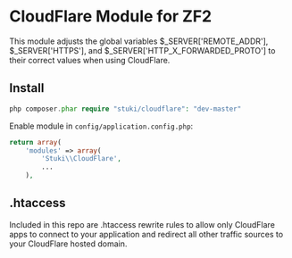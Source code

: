 CloudFlare Module for ZF2
=========================

This module adjusts the global variables $_SERVER['REMOTE_ADDR'], $_SERVER['HTTPS'], and $_SERVER['HTTP_X_FORWARDED_PROTO'] to their correct values when using CloudFlare.

Install
-------

```php
php composer.phar require "stuki/cloudflare": "dev-master"
```


Enable module in `config/application.config.php`: 
```php
return array(
    'modules' => array(
        'Stuki\\CloudFlare',
        ...
    ),
```


.htaccess
---------

Included in this repo are .htaccess rewrite rules to allow only CloudFlare apps to connect to your application and redirect all other traffic sources to your CloudFlare hosted domain.


